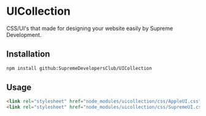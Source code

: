 # UICollection
CSS/UI's that made for designing your website easily by Supreme Development.

## Installation
```bash
npm install github:SupremeDevelopersClub/UICollection
```

## Usage
```html
<link rel="stylesheet" href="node_modules/uicollection/css/AppleUI.css">
<link rel="stylesheet" href="node_modules/uicollection/css/SupremeUI.css">
```
